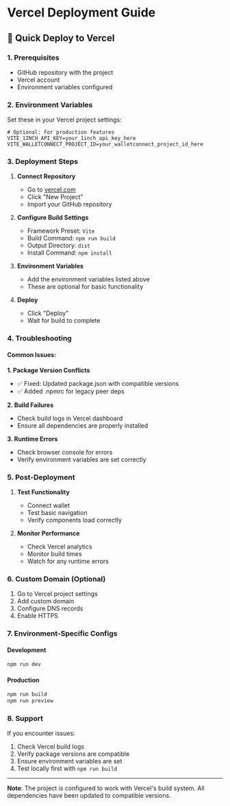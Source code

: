 # Vercel Deployment Guide

## 🚀 Quick Deploy to Vercel

### 1. Prerequisites

- GitHub repository with the project
- Vercel account
- Environment variables configured

### 2. Environment Variables

Set these in your Vercel project settings:

```env
# Optional: For production features
VITE_1INCH_API_KEY=your_1inch_api_key_here
VITE_WALLETCONNECT_PROJECT_ID=your_walletconnect_project_id_here
```

### 3. Deployment Steps

1. **Connect Repository**

   - Go to [vercel.com](https://vercel.com)
   - Click "New Project"
   - Import your GitHub repository

2. **Configure Build Settings**

   - Framework Preset: `Vite`
   - Build Command: `npm run build`
   - Output Directory: `dist`
   - Install Command: `npm install`

3. **Environment Variables**

   - Add the environment variables listed above
   - These are optional for basic functionality

4. **Deploy**
   - Click "Deploy"
   - Wait for build to complete

### 4. Troubleshooting

#### Common Issues:

**1. Package Version Conflicts**

- ✅ Fixed: Updated package.json with compatible versions
- ✅ Added .npmrc for legacy peer deps

**2. Build Failures**

- Check build logs in Vercel dashboard
- Ensure all dependencies are properly installed

**3. Runtime Errors**

- Check browser console for errors
- Verify environment variables are set correctly

### 5. Post-Deployment

1. **Test Functionality**

   - Connect wallet
   - Test basic navigation
   - Verify components load correctly

2. **Monitor Performance**
   - Check Vercel analytics
   - Monitor build times
   - Watch for any runtime errors

### 6. Custom Domain (Optional)

1. Go to Vercel project settings
2. Add custom domain
3. Configure DNS records
4. Enable HTTPS

### 7. Environment-Specific Configs

#### Development

```bash
npm run dev
```

#### Production

```bash
npm run build
npm run preview
```

### 8. Support

If you encounter issues:

1. Check Vercel build logs
2. Verify package versions are compatible
3. Ensure environment variables are set
4. Test locally first with `npm run build`

---

**Note**: The project is configured to work with Vercel's build system. All dependencies have been updated to compatible versions.
